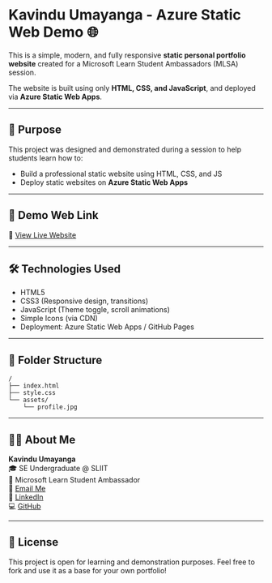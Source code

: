 # Kavindu Umayanga - Azure Static Web Demo 🌐

This is a simple, modern, and fully responsive **static personal portfolio website** created for a Microsoft Learn Student Ambassadors (MLSA) session.

The website is built using only **HTML, CSS, and JavaScript**, and deployed via **Azure Static Web Apps**.

---

## 📌 Purpose

This project was designed and demonstrated during a session to help students learn how to:

- Build a professional static website using HTML, CSS, and JS
- Deploy static websites on **Azure Static Web Apps**

---

## 🚀 Demo Web Link

🔗 [View Live Website](https://kavindu200309.github.io/azure-staticweb-demo)

---

## 🛠️ Technologies Used

- HTML5
- CSS3 (Responsive design, transitions)
- JavaScript (Theme toggle, scroll animations)
- Simple Icons (via CDN)
- Deployment: Azure Static Web Apps / GitHub Pages

---

## 📁 Folder Structure

```
/
├── index.html
├── style.css
└── assets/
    └── profile.jpg
```

---

## 🙋‍♂️ About Me

**Kavindu Umayanga**  
🎓 SE Undergraduate @ SLIIT  
🌟 Microsoft Learn Student Ambassador  
📧 [Email Me](mailto:kavinumayanga@gmail.com)  
🔗 [LinkedIn](https://www.linkedin.com/in/kavindu-umayanga-93239b319/)  
💻 [GitHub](https://github.com/kavindu200309)

---

## 📢 License

This project is open for learning and demonstration purposes. Feel free to fork and use it as a base for your own portfolio!
